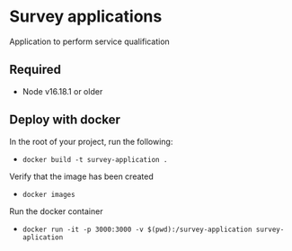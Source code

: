 # Survey applications
Application to perform service qualification

## Required

- Node v16.18.1 or older

## Deploy with docker
In the root of your project, run the following:

- `docker build -t survey-application .`

Verify that the image has been created

- `docker images`

Run the docker container

- `docker run -it -p 3000:3000 -v $(pwd):/survey-application survey-aplication`